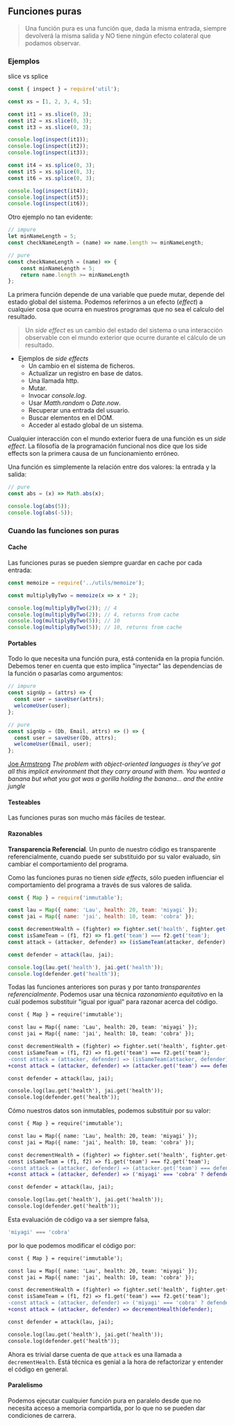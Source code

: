 ## Funciones puras

> Una función pura es una función que, dada la misma entrada, siempre devolverá la misma salida y NO tiene ningún efecto colateral que podamos observar.

### Ejemplos

slice vs splice

```js
const { inspect } = require('util');

const xs = [1, 2, 3, 4, 5];

const it1 = xs.slice(0, 3);
const it2 = xs.slice(0, 3);
const it3 = xs.slice(0, 3);

console.log(inspect(it1));
console.log(inspect(it2));
console.log(inspect(it3));

const it4 = xs.splice(0, 3);
const it5 = xs.splice(0, 3);
const it6 = xs.splice(0, 3);

console.log(inspect(it4));
console.log(inspect(it5));
console.log(inspect(it6));
```

Otro ejemplo no tan evidente:

```js
// impure 
let minNameLength = 5;
const checkNameLength = (name) => name.length >= minNameLength;

// pure
const checkNameLength = (name) => {
    const minNameLength = 5;
    return name.length >= minNameLength
};
```

La primera función depende de una variable que puede mutar, depende del estado global del sistema. Podemos referirnos a un efecto (_effect_) a cualquier cosa que ocurra en nuestros programas que no sea el calculo del resultado.

> Un _side effect_ es un cambio del estado del sistema o una interacción observable con el mundo exterior que ocurre durante el cálculo de un resultado.

* Ejemplos de _side effects_
    - Un cambio en el sistema de ficheros.
    - Actualizar un registro en base de datos.
    - Una llamada http.
    - Mutar. 
    - Invocar _console.log_.
    - Usar _Matth.random_ o _Date.now_.
    - Recuperar una entrada del usuario.
    - Buscar elementos en el DOM.
    - Acceder al estado global de un sistema.

Cualquier interacción con el mundo exterior fuera de una función es un _side effect_. La filosofía de la programación funcional nos dice que los side effects son la primera causa de un funcionamiento erróneo.

Una función es simplemente la relación entre dos valores: la entrada y la salida:

```js
// pure
const abs = (x) => Math.abs(x);

console.log(abs(5));
console.log(abs(-5));
```

### Cuando las funciones son puras

#### Cache

Las funciones puras se pueden siempre guardar en cache por cada entrada:

```js
const memoize = require('../utils/memoize');

const multiplyByTwo = memoize(x => x * 2);

console.log(multiplyByTwo(2)); // 4
console.log(multiplyByTwo(2)); // 4, returns from cache
console.log(multiplyByTwo(5)); // 10
console.log(multiplyByTwo(5)); // 10, returns from cache
```

#### Portables

Todo lo que necesita una función pura, está contenida en la propia función. Debemos tener en cuenta que esto implica "inyectar" las dependencias de la función o pasarlas como argumentos:

```js
// impure
const signUp = (attrs) => {
  const user = saveUser(attrs);
  welcomeUser(user);
};

// pure
const signUp = (Db, Email, attrs) => () => {
  const user = saveUser(Db, attrs);
  welcomeUser(Email, user);
};
```

[Joe Armstrong](https://en.wikipedia.org/wiki/Joe_Armstrong_(programmer)) _The problem with object-oriented languages is they’ve got all this implicit environment that they carry around with them. You wanted a banana but what you got was a gorilla holding the banana... and the entire jungle_

#### Testeables

Las funciones puras son mucho más fáciles de testear.

#### Razonables

__Transparencia Referencial__. Un punto de nuestro código es transparente referencialmente, cuando puede ser substituido por su valor evaluado, sin cambiar el comportamiento del programa.

Como las funciones puras no tienen _side effects_, sólo pueden influenciar el comportamiento del programa a través de sus valores de salida.


```js
const { Map } = require('immutable');

const lau = Map({ name: 'Lau', health: 20, team: 'miyagi' });
const jai = Map({ name: 'jai', health: 10, team: 'cobra' });

const decrementHealth = (fighter) => fighter.set('health', fighter.get('health') - 1);
const isSameTeam = (f1, f2) => f1.get('team') === f2.get('team');
const attack = (attacker, defender) => (isSameTeam(attacker, defender) ? defender : decrementHealth(defender));

const defender = attack(lau, jai);

console.log(lau.get('health'), jai.get('health'));
console.log(defender.get('health'));
```

Todas las funciones anteriores son puras y por tanto _transparentes referencialmente_. Podemos usar una técnica _razonamiento equitativo_ en la cuál podemos substituir "igual por igual" para razonar acerca del código.

```diff
const { Map } = require('immutable');

const lau = Map({ name: 'Lau', health: 20, team: 'miyagi' });
const jai = Map({ name: 'jai', health: 10, team: 'cobra' });

const decrementHealth = (fighter) => fighter.set('health', fighter.get('health') - 1);
const isSameTeam = (f1, f2) => f1.get('team') === f2.get('team');
-const attack = (attacker, defender) => (isSameTeam(attacker, defender) ? defender : decrementHealth(defender));
+const attack = (attacker, defender) => (attacker.get('team') === defender.get('team') ? defender : decrementHealth(defender));

const defender = attack(lau, jai);

console.log(lau.get('health'), jai.get('health'));
console.log(defender.get('health'));
```

Cómo nuestros datos son inmutables, podemos substituir por su valor:

```diff
const { Map } = require('immutable');

const lau = Map({ name: 'Lau', health: 20, team: 'miyagi' });
const jai = Map({ name: 'jai', health: 10, team: 'cobra' });

const decrementHealth = (fighter) => fighter.set('health', fighter.get('health') - 1);
const isSameTeam = (f1, f2) => f1.get('team') === f2.get('team');
-const attack = (attacker, defender) => (attacker.get('team') === defender.get('team') ? defender : decrementHealth(defender));
+const attack = (attacker, defender) => ('miyagi' === 'cobra' ? defender : decrementHealth(defender));

const defender = attack(lau, jai);

console.log(lau.get('health'), jai.get('health'));
console.log(defender.get('health'));
```

Esta evaluación de código va a ser siempre falsa, 

```js
'miyagi' === 'cobra'
```

por lo que podemos modificar el código por:

```diff
const { Map } = require('immutable');

const lau = Map({ name: 'Lau', health: 20, team: 'miyagi' });
const jai = Map({ name: 'jai', health: 10, team: 'cobra' });

const decrementHealth = (fighter) => fighter.set('health', fighter.get('health') - 1);
const isSameTeam = (f1, f2) => f1.get('team') === f2.get('team');
-const attack = (attacker, defender) => ('miyagi' === 'cobra' ? defender : decrementHealth(defender));
+const attack = (attacker, defender) => decrementHealth(defender);

const defender = attack(lau, jai);

console.log(lau.get('health'), jai.get('health'));
console.log(defender.get('health'));
```

Ahora es trivial darse cuenta de que `attack` es una llamada a `decrementHealth`. Está técnica es genial a la hora de refactorizar y entender el código en general.

#### Paralelismo

Podemos ejecutar cualquier función pura en paralelo desde que no necesita acceso a memoria compartida, por lo que no se pueden dar condiciones de carrera.